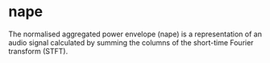 # nape
The normalised aggregated power envelope (nape) is a representation of an audio signal calculated by summing the columns of the short-time Fourier transform (STFT).
